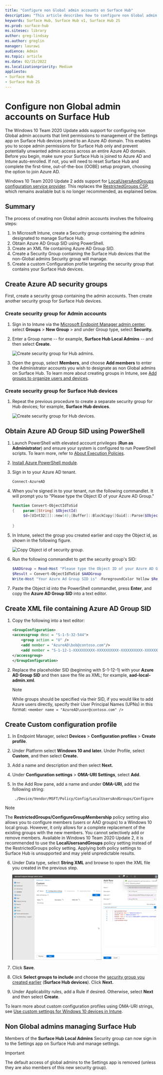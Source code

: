 ```yaml
---
title: "Configure non Global admin accounts on Surface Hub"
description: "This article describes how to configure non Global admin accounts to manage Surface Hub and Surface Hub 2S."
keywords: Surface Hub, Surface Hub v1, Surface Hub 2S
ms.prod: surface-hub
ms.sitesec: library
author: greg-lindsay
ms.author: greglin
manager: laurawi
audience: Admin
ms.topic: article
ms.date: 02/15/2022
ms.localizationpriority: Medium
appliesto:
- Surface Hub
- Surface Hub 2S
---
```


# Configure non Global admin accounts on Surface Hub

The Windows 10 Team 2020 Update adds support for configuring non Global admin accounts that limit permissions to management of the Settings app on Surface Hub devices joined to an Azure AD domain. This enables you to scope admin permissions for Surface Hub only and prevent potentially unwanted admin access across an entire Azure AD domain. Before you begin, make sure your Surface Hub is joined to Azure AD and Intune auto-enrolled. If not, you will need to reset Surface Hub and complete the first-time, out-of-the-box (OOBE) setup program, choosing the option to join Azure AD.

Windows 10 Team 2020 Update 2 adds support for [LocalUsersAndGroups configuration service provider](/windows/client-management/mdm/policy-csp-localusersandgroups). This replaces the [RestrictedGroups CSP](/windows/client-management/mdm/policy-csp-restrictedgroups), which remains available but is no longer recommended, as explained below.

## Summary

The process of creating non Global admin accounts involves the following steps:

1. In Microsoft Intune, create a Security group containing the admins designated to manage Surface Hub.
2. Obtain Azure AD Group SID using PowerShell.
3. Create an XML file containing Azure AD Group SID.
4. Create a Security Group containing the Surface Hub devices that the non-Global admins Security group will manage. 
5. Create a custom Configuration profile targeting the security group that contains your Surface Hub devices.

## Create Azure AD security groups

First, create a security group containing the admin accounts. Then create another security group for Surface Hub devices.  

### Create security group for Admin accounts

1. Sign in to Intune via the [Microsoft Endpoint Manager admin center](https://go.microsoft.com/fwlink/?linkid=2109431), select **Groups** > **New Group** > and under Group type, select **Security.**
2. Enter a Group name -- for example, **Surface Hub Local Admins** -- and then select **Create.**

     ![Create security group for Hub admins.](images/sh-create-sec-group.png)

3. Open the group, select **Members**, and choose **Add members** to enter the Administrator accounts you wish to designate as non Global admins on Surface Hub. To learn more about creating groups in Intune, see  [Add groups to organize users and devices](/mem/intune/fundamentals/groups-add).

### Create security group for Surface Hub devices

1. Repeat the previous procedure to create a separate security group for Hub devices; for example, **Surface Hub devices**.

     ![Create security group for Hub devices.](images/sh-create-sec-group-devices.png)

## Obtain Azure AD Group SID using PowerShell

1. Launch PowerShell with elevated account privileges (**Run as Administrator**) and ensure your system is configured to run PowerShell scripts. To learn more, refer to [About Execution Policies](/powershell/module/microsoft.powershell.core/about/about_execution_policies?).
2. [Install Azure PowerShell module](/powershell/azure/install-az-ps).
3. Sign in to your Azure AD tenant.

    ```powershell
    Connect-AzureAD
    ```

4. When you're signed in to your tenant, run the following commandlet. It will prompt you to "Please type the Object ID of your Azure AD Group."

    ```powershell
    function Convert-ObjectIdToSid
    {    param([String] $ObjectId)   
         $d=[UInt32[]]::new(4);[Buffer]::BlockCopy([Guid]::Parse($ObjectId).ToByteArray(),0,$d,0,16);"S-1-12-1-$d".Replace(' ','-')
      
    }
    ```

5. In Intune, select the group you created earlier and copy the Object id, as shown in the following figure.

     ![Copy Object id of security group.](images/sh-objectid.png)

6. Run the following commandlet to get the security group's SID:

    ```powershell
    $AADGroup = Read-Host "Please type the Object ID of your Azure AD Group"
    $Result = Convert-ObjectIdToSid $AADGroup
    Write-Host "Your Azure Ad Group SID is" -ForegroundColor Yellow $Result
    ```

7. Paste the Object id into the PowerShell commandlet, press **Enter**, and copy the **Azure AD Group SID** into a text editor.

## Create XML file containing Azure AD Group SID

1. Copy the following into a text editor:

    ```xml
    <GroupConfiguration>
    <accessgroup desc = "S-1-5-32-544">
        <group action = "U" />
        <add member = "AzureAD\bob@contoso.com"/>
        <add member = "S-1-12-1-XXXXXXXXXX-XXXXXXXXXX-XXXXXXXXXX-XXXXXXXXXX"/>
    </accessgroup>
    </GroupConfiguration>
    ```
2. Replace the placeholder SID (beginning with S-1-12-1) with your **Azure AD Group SID** and then save the file as XML; for example, **aad-local-admin.xml**.

      > [!NOTE]
      > While groups should be specified via their SID, if you would like to add Azure users directly, specify their User Principal Names (UPNs) in this format: `<member name = "AzureAD\user@contoso.com" />`

## Create Custom configuration profile

1. In Endpoint Manager, select **Devices** > **Configuration profiles** > **Create profile**.
2. Under Platform select **Windows 10 and later.** Under Profile, select **Custom**, and then select **Create.**
3. Add a name and description and then select **Next.**
4. Under **Configuration settings** > **OMA-URI Settings**, select **Add**.
5. In the Add Row pane, add a name and under     **OMA-URI**, add the following  string:

    ```OMA-URI
     ./Device/Vendor/MSFT/Policy/Config/LocalUsersAndGroups/Configure
    ```

> [!NOTE]
> The **RestrictedGroups/ConfigureGroupMembership** policy setting also allows you to configure members (users or AAD groups) to a Windows 10 local group. However, it only allows for a complete replacement of the existing groups with the new members. You cannot selectively add or remove members.  Available in Windows 10 Team 2020 Update 2, it is recommended to use the **LocalUsersandGroups** policy setting instead of the RestrictedGroups policy setting. Applying both policy settings to Surface Hub is unsupported and may yield unpredictable results.

6. Under Data type, select **String XML** and browse to open the XML file you created in the previous step.

     ![upload local admin xml config file.](images/sh-local-admin-config.png)

7. Click **Save**.
8. Click **Select groups to include** and choose the [security group you created earlier](#create-security-group-for-surface-hub-devices) (**Surface Hub devices**). Click **Next.**
9. Under Applicability rules, add a Rule if desired. Otherwise, select **Next** and then select **Create**.

To learn more about custom configuration profiles using OMA-URI strings, see [Use custom settings for Windows 10 devices in Intune](/mem/intune/configuration/custom-settings-windows-10).

## Non Global admins managing Surface Hub

Members of the **Surface Hub Local Admins** Security group can now sign in to the Settings app on Surface Hub and manage settings.

> [!IMPORTANT]
> The default access of global admins to the Settings app is removed (unless they are also members of this new security group).
